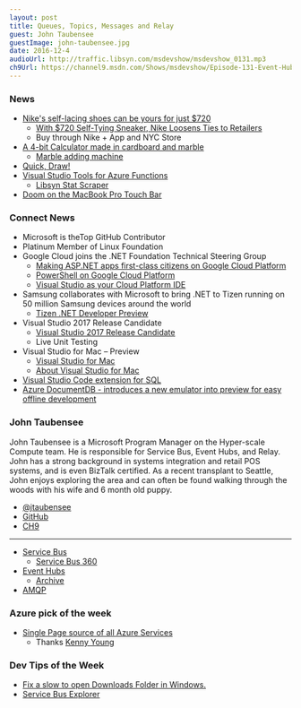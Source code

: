 ```yaml
---
layout: post
title: Queues, Topics, Messages and Relay
guest: John Taubensee
guestImage: john-taubensee.jpg
date: 2016-12-4
audioUrl: http://traffic.libsyn.com/msdevshow/msdevshow_0131.mp3
ch9Url: https://channel9.msdn.com/Shows/msdevshow/Episode-131-Event-Hubs-Service-Bus--More-with-John-Taubensee
---
```


### News

 - [Nike's self-lacing shoes can be yours for just $720](http://usat.ly/2fTWO7f)
   - [With $720 Self-Tying Sneaker, Nike Loosens Ties to Retailers](http://www.wsj.com/articles/nike-trots-out-exclusives-to-sell-more-direct-1480597202)
   - Buy through Nike + App and NYC Store 
 - [A 4-bit Calculator made in cardboard and marble](https://lapinozz.github.io/learning/2016/11/19/calculator-with-caordboard-and-marbles.html)
   - [Marble adding machine](https://www.youtube.com/watch?v=GcDshWmhF4A)
 - [Quick, Draw!](https://quickdraw.withgoogle.com/)
 - [Visual Studio Tools for Azure Functions](https://blogs.msdn.microsoft.com/webdev/2016/12/01/visual-studio-tools-for-azure-functions)
   - [Libsyn Stat Scraper](https://github.com/ytechie/libsyn-stat-scraper)
 - [Doom on the MacBook Pro Touch Bar](http://www.iclarified.com/57924/doom-on-the-macbook-pro-touch-bar-video)
 
### Connect News

 - Microsoft is theTop GitHub Contributor
 - Platinum Member of Linux Foundation
 - Google Cloud joins the .NET Foundation Technical Steering Group
   - [Making ASP.NET apps first-class citizens on Google Cloud Platform](https://cloudplatform.googleblog.com/2016/08/making-ASP.NET-apps-first-class-citizens-on-Google-Cloud-Platform.html)
   - [PowerShell on Google Cloud Platform](https://cloud.google.com/powershell/)
   - [Visual Studio as your Cloud Platform IDE](https://cloud.google.com/visual-studio/)
 - Samsung collaborates with Microsoft to bring .NET to Tizen running on 50 million Samsung devices around the world
   - [Tizen .NET Developer Preview](http://www.aka.ms/tizen)
 - Visual Studio 2017 Release Candidate
   - [Visual Studio 2017 Release Candidate](https://www.visualstudio.com/vs/visual-studio-2017-rc/)
   - Live Unit Testing
 - Visual Studio for Mac – Preview
   - [Visual Studio for Mac](https://blogs.msdn.microsoft.com/visualstudio/2016/11/16/visual-studio-for-mac/)
   - [About Visual Studio for Mac](https://www.visualstudio.com/visual-studio-for-mac/)
 - [Visual Studio Code extension for SQL](https://marketplace.visualstudio.com/items?itemName=ms-mssql.mssql)
 - [Azure DocumentDB - introduces a new emulator into preview for easy offline development](https://docs.microsoft.com/en-us/azure/documentdb/documentdb-nosql-local-emulator)
 
### John Taubensee

John Taubensee is a Microsoft Program Manager on the Hyper-scale Compute team. He is responsible for Service Bus, Event Hubs, and Relay. John has a strong background in systems integration and retail POS systems, and is even BizTalk certified. As a recent transplant to Seattle, John enjoys exploring the area and can often be found walking through the woods with his wife and 6 month old puppy.

 - [@jtaubensee](https://twitter.com/jtaubensee)
 - [GitHub](https://github.com/jtaubensee)
 - [CH9](https://channel9.msdn.com/Events/Speakers/john-taubensee)

-----------------------------------------------------

 - [Service Bus](https://blogs.msdn.microsoft.com/servicebus/)
   - [Service Bus 360](http://www.servicebus360.com/)
 - [Event Hubs](https://blogs.msdn.microsoft.com/eventhubs/)
   - [Archive](https://docs.microsoft.com/en-us/azure/event-hubs/event-hubs-archive-overview)
 - [AMQP](https://en.wikipedia.org/wiki/Advanced_Message_Queuing_Protocol)

### Azure pick of the week

 - [Single Page source of all Azure Services](http://azureplatform.azurewebsites.net/en-us/)
   - Thanks [Kenny Young](https://twitter.com/KennyYoungTech/status/798983352569184256)

### Dev Tips of the Week

 - [Fix a slow to open Downloads Folder in Windows.](http://www.intowindows.com/fix-downloads-folder-opens-slowly-in-windows-10)
 - [Service Bus Explorer](https://github.com/paolosalvatori/ServiceBusExplorer)
